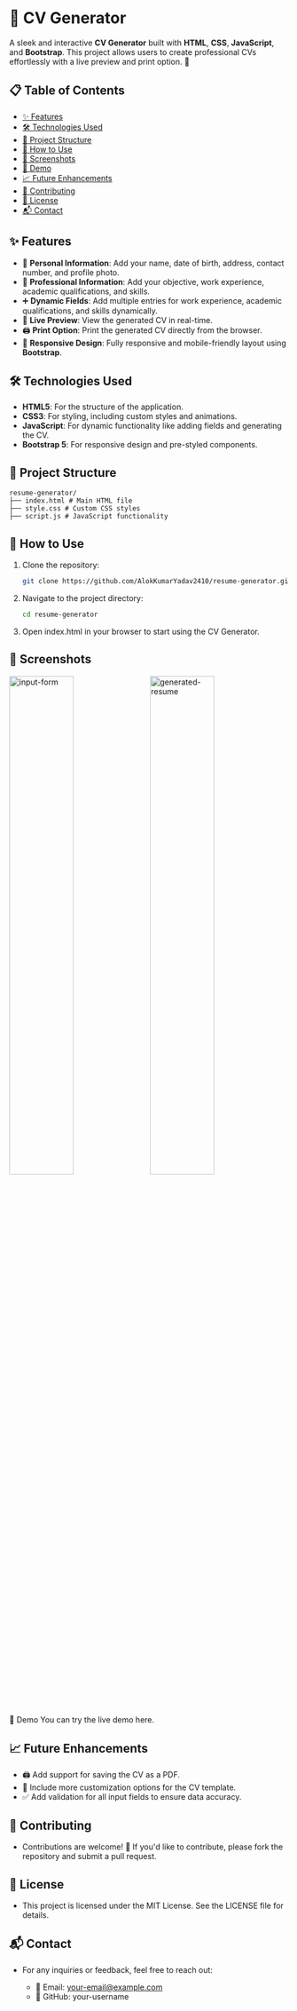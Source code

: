 # 🌟 CV Generator

A sleek and interactive **CV Generator** built with **HTML**, **CSS**, **JavaScript**, and **Bootstrap**. This project allows users to create professional CVs effortlessly with a live preview and print option. 🚀

## 📋 Table of Contents

- [✨ Features](#-features)
- [🛠️ Technologies Used](#️-technologies-used)
- [📂 Project Structure](#-project-structure)
- [🚀 How to Use](#-how-to-use)
- [📸 Screenshots](#-screenshots)
- [🌟 Demo](#-demo)
- [📈 Future Enhancements](#-future-enhancements)
- [🤝 Contributing](#-contributing)
- [📜 License](#-license)
- [📬 Contact](#-contact)


## ✨ Features

- 📝 **Personal Information**: Add your name, date of birth, address, contact number, and profile photo.
- 💼 **Professional Information**: Add your objective, work experience, academic qualifications, and skills.
- ➕ **Dynamic Fields**: Add multiple entries for work experience, academic qualifications, and skills dynamically.
- 👀 **Live Preview**: View the generated CV in real-time.
- 🖨️ **Print Option**: Print the generated CV directly from the browser.
- 📱 **Responsive Design**: Fully responsive and mobile-friendly layout using **Bootstrap**.

## 🛠️ Technologies Used

- **HTML5**: For the structure of the application.
- **CSS3**: For styling, including custom styles and animations.
- **JavaScript**: For dynamic functionality like adding fields and generating the CV.
- **Bootstrap 5**: For responsive design and pre-styled components.

## 📂 Project Structure
    resume-generator/ 
    ├── index.html # Main HTML file 
    ├── style.css # Custom CSS styles 
    ├── script.js # JavaScript functionality


## 🚀 How to Use

1. Clone the repository:
   ```bash
   git clone https://github.com/AlokKumarYadav2410/resume-generator.git

2. Navigate to the project directory:
   ```bash
   cd resume-generator

3. Open index.html in your browser to start using the CV Generator.

## 📸 Screenshots
<img alt="input-form" src="assets/input-form.png" style="width:48%;">&nbsp;&nbsp;
<img alt="generated-resume" src="assets/generated-resume.png" style="width:48%;">
🌟 Demo
You can try the live demo here.

## 📈 Future Enhancements
- 🖨️ Add support for saving the CV as a PDF.
- 🎨 Include more customization options for the CV template.
- ✅ Add validation for all input fields to ensure data accuracy.

## 🤝 Contributing
- Contributions are welcome! 🎉 If you'd like to contribute, please fork the repository and submit a pull request.

## 📜 License
- This project is licensed under the MIT License. See the LICENSE file for details.

## 📬 Contact
- For any inquiries or feedback, feel free to reach out:

    - 📧 Email: your-email@example.com <br />
    - 🐙 GitHub: your-username